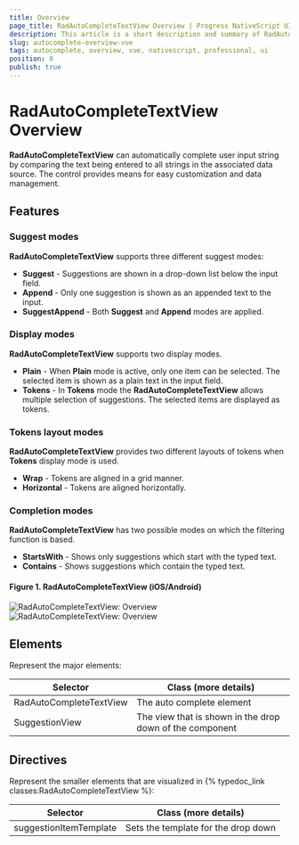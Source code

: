 ```yaml
---
title: Overview
page_title: RadAutoCompleteTextView Overview | Progress NativeScript UI Documentation
description: This article is a short description and summary of RadAutoCompleteTextView's features and their usage with Vue.
slug: autocomplete-overview-vue
tags: autocomplete, overview, vue, nativescript, professional, ui
position: 0
publish: true
---
```


# RadAutoCompleteTextView Overview

**RadAutoCompleteTextView** can automatically complete user input string by comparing the text being entered to all strings in the associated data source. The control provides means for easy customization and data management.

## Features
### Suggest modes
**RadAutoCompleteTextView** supports three different suggest modes:

- **Suggest** - Suggestions are shown in a drop-down list below the input field.
- **Append** - Only one suggestion is shown as an appended text to the input. 
- **SuggestAppend** - Both **Suggest** and **Append** modes are applied.

### Display modes
**RadAutoCompleteTextView** supports two display modes.

- **Plain** - When **Plain** mode is active, only one item can be selected. The selected item is shown as a plain text in the input field.
- **Tokens** - In **Tokens** mode the **RadAutoCompleteTextView** allows multiple selection of suggestions. The selected items are displayed as tokens.

### Tokens layout modes
**RadAutoCompleteTextView** provides two different layouts of tokens when **Tokens** display mode is used.

- **Wrap** - Tokens are aligned in a grid manner. 
- **Horizontal** - Tokens are aligned horizontally.

### Completion modes
**RadAutoCompleteTextView** has two possible modes on which the filtering function is based.

- **StartsWith** - Shows only suggestions which start with the typed text.
- **Contains** - Shows suggestions which contain the typed text.

#### Figure 1. RadAutoCompleteTextView (iOS/Android)
![RadAutoCompleteTextView: Overview](/controls/NativeScript/AutoCompleteTextView/images/autocomplete-overview-ios.png "RadAutoCompleteTextView in iOS") ![RadAutoCompleteTextView: Overview](/controls/NativeScript/AutoCompleteTextView/images/autocomplete-overview-android.png "RadAutoCompleteTextView in Android") 


## Elements
Represent the major elements:

| Selector          | Class (more details)                                  |
|-------------------|-------------------------------------------------------|
| RadAutoCompleteTextView | The auto complete element |
| SuggestionView | The view that is shown in the drop down of the component |


## Directives
Represent the smaller elements that are visualized in {% typedoc_link classes:RadAutoCompleteTextView %}:

| Selector          | Class (more details)                                  |
|-------------------|-------------------------------------------------------|
| suggestionItemTemplate | Sets the template for the drop down |

